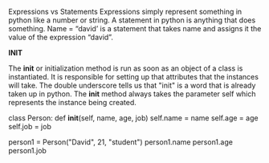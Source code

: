 Expressions vs Statements 
Expressions simply represent something in python like a number or string. 
A statement in python is anything that does something. Name = “david’ is a statement that takes name and assigns it the value of the expression “david”.


__INIT__

The __init__  or initialization method is run as soon as an object of a class is instantiated. It is responsible for setting up that attributes that the instances will take. The double underscore tells us that "init" is a word that is already taken up in python. The __init__ method always takes the parameter self which represents the instance being created.

class Person:
	def __init__(self, name, age, job)
		self.name = name
		self.age = age
		self.job = job

person1 = Person("David", 21, "student")
person1.name
person1.age
person1.job



